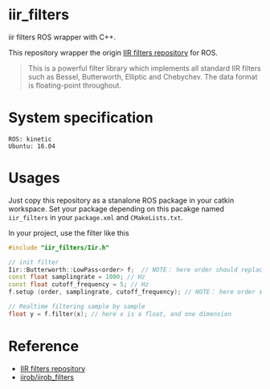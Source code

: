 # iir_filters
iir filters ROS wrapper with C++.

This repository wrapper the origin [IIR filters repository](https://github.com/berndporr/iir1) for ROS.

> This is a powerful filter library which implements all
standard IIR filters such as Bessel, Butterworth,
Elliptic and Chebychev. The data format is
floating-point throughout.

# System specification
```
ROS: kinetic
Ubuntu: 16.04
```

# Usages
Just copy this repository as a stanalone ROS package in your catkin workspace.
Set your package depending on this pacakge named `iir_filters` in your `package.xml` and `CMakeLists.txt`.

In your project, use the filter like this
```cpp
#include "iir_filters/Iir.h"

// init filter
Iir::Butterworth::LowPass<order> f;  // NOTE： here order should replaced by a int number!
const float samplingrate = 1000; // Hz
const float cutoff_frequency = 5; // Hz
f.setup (order, samplingrate, cutoff_frequency); // NOTE： here order should replaced by a int number!

// Realtime filtering sample by sample
float y = f.filter(x); // here x is a float, and one dimension
```


# Reference
- [IIR filters repository](https://github.com/berndporr/iir1)
- [iirob/iirob_filters](https://github.com/iirob/iirob_filters)
